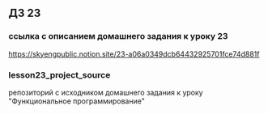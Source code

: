 ## ДЗ 23 

### ссылка с описанием домашнего задания к уроку 23
https://skyengpublic.notion.site/23-a06a0349dcb64432925701fce74d881f

### lesson23_project_source
репозиторий с исходником домашнего задания к уроку "Функциональное программирование"

